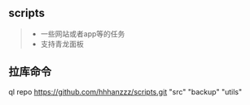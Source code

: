## scripts

> - 一些网站或者app等的任务
> - 支持青龙面板

## 拉库命令
ql repo https://github.com/hhhanzzz/scripts.git "src" "backup" "utils"